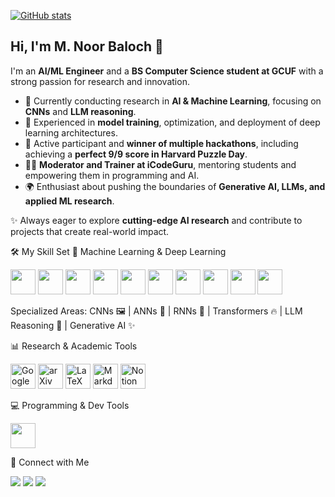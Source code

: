 [![GitHub stats](https://github-widgetbox.vercel.app/api/profile?username=lunar-stra95&data=followers,repositories,stars,commits&theme=rgh)](https://github.com/lunar-stra95)
## Hi, I'm M. Noor Baloch 👋  

I'm an **AI/ML Engineer** and a **BS Computer Science student at GCUF** with a strong passion for research and innovation.  

- 🔬 Currently conducting research in **AI & Machine Learning**, focusing on **CNNs** and **LLM reasoning**.  
- 🧠 Experienced in **model training**, optimization, and deployment of deep learning architectures.  
- 🎯 Active participant and **winner of multiple hackathons**, including achieving a **perfect 9/9 score in Harvard Puzzle Day**.  
- 👨‍🏫 **Moderator and Trainer at iCodeGuru**, mentoring students and empowering them in programming and AI.  
- 🌍 Enthusiast about pushing the boundaries of **Generative AI, LLMs, and applied ML research**.  

✨ Always eager to explore **cutting-edge AI research** and contribute to projects that create real-world impact.  


🛠️ My Skill Set
🧠 Machine Learning & Deep Learning
<p align="left"> <img src="https://skillicons.dev/icons?i=python" height="40"/> <img src="https://skillicons.dev/icons?i=tensorflow" height="40"/> <img src="https://skillicons.dev/icons?i=pytorch" height="40"/> <img src="https://skillicons.dev/icons?i=opencv" height="40"/> <img src="https://skillicons.dev/icons?i=numpy" height="40"/> <img src="https://skillicons.dev/icons?i=pandas" height="40"/> <img src="https://skillicons.dev/icons?i=scikitlearn" height="40"/> <img src="https://skillicons.dev/icons?i=matplotlib" height="40"/> <img src="https://skillicons.dev/icons?i=seaborn" height="40"/> <img src="https://skillicons.dev/icons?i=anaconda" height="40"/> </p>

Specialized Areas: CNNs 🖼️ | ANNs 🧬 | RNNs 🔄 | Transformers 🔥 | LLM Reasoning 🤖 | Generative AI ✨

📊 Research & Academic Tools
<p align="left"> <img src="https://upload.wikimedia.org/wikipedia/commons/c/c7/Google_Scholar_logo.svg" height="40" title="Google Scholar"/> <img src="https://upload.wikimedia.org/wikipedia/commons/9/95/ArXiv_logo.svg" height="40" title="arXiv"/> <img src="https://skillicons.dev/icons?i=latex" height="40" title="LaTeX"/> <img src="https://skillicons.dev/icons?i=markdown" height="40" title="Markdown"/> <img src="https://skillicons.dev/icons?i=notion" height="40" title="Notion"/> </p>
💻 Programming & Dev Tools
<p align="left"> <img src="https://skillicons.dev/icons?i=java,c,cs,cpp,html,css,js,ts,react,nodejs,express,mysql,mongodb,git,github,vscode" height="40"/> </p>
🤝 Connect with Me
<p align="left"> <a href="mailto:lunarstra95@gmail.com"><img src="https://img.shields.io/badge/Email-D14836?style=for-the-badge&logo=gmail&logoColor=white" /></a> <a href="https://www.linkedin.com/in/m-noor-baloch-56935130a"><img src="https://img.shields.io/badge/LinkedIn-0A66C2?style=for-the-badge&logo=linkedin&logoColor=white" /></a> <a href="tel:+923000621965"><img src="https://img.shields.io/badge/Phone-25D366?style=for-the-badge&logo=whatsapp&logoColor=white" /></a> </p>
